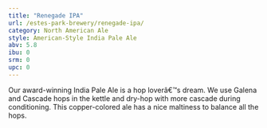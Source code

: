 ```yaml
---
title: "Renegade IPA"
url: /estes-park-brewery/renegade-ipa/
category: North American Ale
style: American-Style India Pale Ale
abv: 5.8
ibu: 0
srm: 0
upc: 0
---
```

Our award-winning India Pale Ale  is a hop loverâ€™s dream. We use Galena and Cascade hops in the kettle and dry-hop with more cascade during conditioning. This copper-colored ale has a nice maltiness to balance all the hops.

